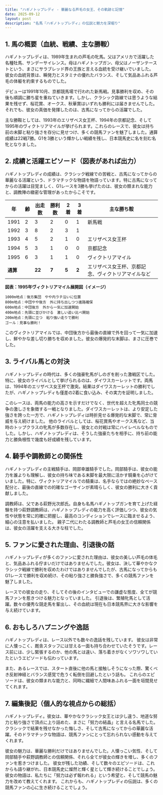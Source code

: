 ```yaml
---
title: "ハギノトップレディ - 華麗なる芦毛の女王、その軌跡と記憶"
date: 2025-09-12
layout: post
description: "名馬『ハギノトップレディ』の伝説と魅力を深堀り"
---
```


## 1. 馬の概要（血統、戦績、主な勝鞍）

ハギノトップレディは、1989年生まれの芦毛の牝馬。父はアメリカで活躍した名種牡馬、サンデーサイレンス。母はハギノトップガン、母父はノーザンテーストという、まさにサラブレッド界の王族と言える血統を受け継いでいました。  彼女の血統背景は、瞬発力とスタミナの優れたバランス、そして気品あふれる芦毛の体躯を約束するものでした。

デビューは1991年10月、京都競馬場で行われた新馬戦。見事勝利を収め、その後も順調に勝ち星を重ねていきます。しかし、クラシック路線では思うような結果を残せず、桜花賞、オークス、秋華賞はいずれも勝利には届きませんでした。それでも、彼女の真価を発揮したのは、古馬になってからの活躍でした。

主な勝鞍としては、1993年のエリザベス女王杯、1994年の京都記念、そして1995年のヴィクトリアマイルが挙げられます。これらのレースで、彼女は持ち前の末脚と粘り強さを存分に見せつけ、多くの競馬ファンを魅了しました。通算成績は22戦7勝。G1を3勝という輝かしい戦績を残し、日本競馬史に名を刻む名牝となりました。


## 2. 成績と活躍エピソード（図表があれば出力）

ハギノトップレディの成績は、クラシック戦線での苦戦と、古馬になってからの華麗なる活躍という、ドラマチックな物語を物語っています。特に古馬になってからの活躍は目覚ましく、G1レースを3勝も挙げたのは、彼女の類まれな能力と、調教陣の緻密な管理があったからこそです。

| 年 | 齢 | 出走数 | 勝利数 | 2着 | 3着 | 主な勝ち鞍 |
|---|---|---|---|---|---|---|
| 1991 | 2 | 3 | 2 | 0 | 1 | 新馬戦 |
| 1992 | 3 | 8 | 2 | 3 | 1 |  |
| 1993 | 4 | 5 | 2 | 1 | 0 | エリザベス女王杯 |
| 1994 | 5 | 3 | 1 | 0 | 0 | 京都記念 |
| 1995 | 6 | 3 | 1 | 1 | 0 | ヴィクトリアマイル |
| **通算** |  | **22** | **7** | **5** | **2** | エリザベス女王杯、京都記念、ヴィクトリアマイルなど |


**図表：1995年ヴィクトリアマイル展開図（イメージ）**

```
1000m地点：後方集団　やや内ラチ沿いに位置
800m地点：中団やや後方　外に持ち出しつつ進路確保
600m地点：中団後方　外から一気に加速開始
400m地点：先頭に並びかける　激しい追い比べ開始
200m地点：先頭に立つ　粘り強い走りで勝利
ゴール：見事な勝利！
```

このヴィクトリアマイルでは、中団後方から最後の直線で外を回って一気に加速し、鮮やかな差し切り勝ちを収めました。彼女の爆発的な末脚は、まさに圧巻でした。


## 3. ライバル馬との対決

ハギノトップレディの時代は、多くの強豪牝馬がしのぎを削った激戦区でした。特に、彼女のライバルとして挙げられるのは、ダイワスカーレットです。両馬は、1994年のエリザベス女王杯で激突。結果はダイワスカーレットの勝利でしたが、ハギノトップレディも僅差の2着に食い込み、その実力を証明しました。

このレースは、両馬の能力の高さを示すだけでなく、世代を超えた牝馬同士の競争の激しさを象徴する一戦となりました。ダイワスカーレットは、より安定した強さを誇った一方で、ハギノトップレディは時折見せる爆発的な末脚で、常に脅威を与え続けました。  他のライバルとしては、桜花賞馬やオークス馬など、当時のトップクラスの牝馬が多数存在し、彼女との対戦は常にハイレベルなものでした。しかし、ハギノトップレディは、そうした強豪たちを相手に、持ち前の能力と勝負根性で幾度も好成績を残しています。


## 4. 騎手や調教師との関係性

ハギノトップレディの主戦騎手は、岡部幸雄騎手でした。岡部騎手は、彼女の能力を誰よりも理解し、彼女の持ち味である末脚を最大限に活かす騎乗を心がけていました。特に、ヴィクトリアマイルでの騎乗は、名手ならではの絶妙なペース配分と、最後の直線での的確なゴーサインが素晴らしく、彼女の勝利に大きく貢献しました。

調教師は、父である萩野光次郎氏。自身も名馬ハギノトップガンを育て上げた経験を持つ萩野調教師は、ハギノトップレディの能力を高く評価しつつ、彼女の気性や状態を常に的確に把握し、最高のコンディションでレースに臨ませるよう、細心の注意を払いました。  親子二代にわたる調教師と芦毛の女王の信頼関係は、彼女の活躍を支える大きな柱でした。


## 5. ファンに愛された理由、引退後の話

ハギノトップレディが多くのファンに愛された理由は、彼女の美しい芦毛の体毛と、気品あふれる佇まいだけではありませんでした。彼女は、決して華やかなクラシック戦線で勝利を収めたわけではありませんでしたが、古馬になってからもG1レースで勝利を収め続け、その粘り強さと勝負強さで、多くの競馬ファンを魅了しました。

レースでの彼女の走り、そしてその後のインタビューでの謙虚な態度、全てが競馬ファンを惹きつける魅力となっていました。  引退後は、繁殖牝馬として活躍。数々の優秀な競走馬を輩出し、その血統は現在も日本競馬界に大きな影響を与え続けています。


## 6. おもしろハプニングや逸話

ハギノトップレディは、レース以外でも数々の逸話を残しています。  彼女は非常に人懐っこく、厩舎スタッフには甘える一面も持ち合わせていたそうです。レース前には、少し緊張するのか、他の馬とは違い、落ち着きがなくソワソワしていたというエピソードも伝わっています。

また、あるレースでは、スタート直後に他の馬と接触しそうになった際、驚くべき反射神経とバランス感覚で危うく転倒を回避したという話も。  これらのエピソードは、彼女の類まれな能力と、同時に繊細で人間味あふれる一面を垣間見せてくれます。


## 7. 編集後記（個人的な視点からの総括）

ハギノトップレディ。彼女は、華やかなクラシック女王とは少し違う、地道な努力と粘り強さで頂点に上り詰めた、まさに「努力の結晶」と言える名馬でした。クラシックで結果を残せなかった悔しさ、そして古馬になってからの華麗な活躍。そのドラマチックな物語は、競馬ファンにとって忘れられない感動を与えてくれます。

彼女の魅力は、華麗な勝利だけではありませんでした。人懐っこい気性、そして岡部騎手や萩野調教師との信頼関係、それら全てが彼女の輝きを増し、多くのファンを惹きつけました。  彼女が残した功績、そして数々のエピソードは、これからも語り継がれ、日本競馬史に燦然と輝く星として輝き続けることでしょう。  彼女の物語は、私たちに「努力は必ず報われる」という希望と、そして競馬の魅力を改めて教えてくれます。  これからも、ハギノトップレディの伝説は、多くの競馬ファンの心に生き続けることでしょう。
